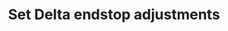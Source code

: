 ---
tag: m0666a
codes:
- M666
title: Set Delta endstop adjustments
long: 'The `M666` command allows adjusting the endstops on a Delta printer.

'
notes: 
parameters:
- tag: X
  optional: true
  description: Adjustment for the X actuator endstop
  values:
  - tag: adj
    type: float
- tag: Y
  optional: true
  description: Adjustment for the Y actuator endstop
  values:
  - tag: adj
    type: float
- tag: Z
  optional: true
  description: Adjustment for the Z actuator endstop
  values:
  - tag: adj
    type: float
example: 
examples: 
---